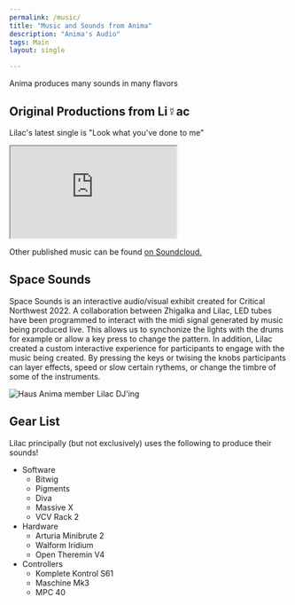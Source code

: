```yaml
---
permalink: /music/
title: "Music and Sounds from Anima"
description: "Anima's Audio"
tags: Main
layout: single

---
```


Anima produces many sounds in many flavors

## Original Productions from Li☿️ac

Lilac's latest single is "Look what you've done to me"

<iframe class="soundcloud-player" height="166" src="https://w.soundcloud.com/player/?url=https%3A//api.soundcloud.com/tracks/1229390245&color=%23ff5500&auto_play=false&hide_related=false&show_comments=true&show_user=true&show_reposts=false&show_teaser=true&visual=true"></iframe>

Other published music can be found [on Soundcloud.](https://soundcloud.com/alex-perusse)

## Space Sounds

Space Sounds is an interactive audio/visual exhibit created for Critical Northwest 2022. A collaboration between Zhigalka and Lilac, LED tubes have been programmed to interact with the midi signal generated by music being produced live. This allows us to synchonize the lights with the drums for example or allow a key press to change the pattern. In addition, Lilac created a custom interactive experience for participants to engage with the music being created.  By pressing the keys or twising the knobs participants can layer effects, speed or slow certain rythems, or change the timbre of some of the instruments.

<img src="https://static.cloudygo.com/static/Critical%202022/DJ%20Lilac.jpg" alt="Haus Anima member Lilac DJ'ing" class="full">

## Gear List

Lilac principally (but not exclusively) uses the following to produce their sounds!

* Software
    * Bitwig
    * Pigments
    * Diva
    * Massive X
    * VCV Rack 2
* Hardware
    * Arturia Minibrute 2
    * Walform Iridium
    * Open Theremin V4
* Controllers
    * Komplete Kontrol S61
    * Maschine Mk3
    * MPC 40
